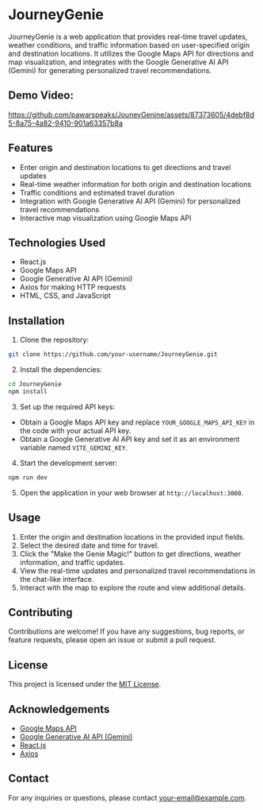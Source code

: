# JourneyGenie

JourneyGenie is a web application that provides real-time travel updates, weather conditions, and traffic information based on user-specified origin and destination locations. It utilizes the Google Maps API for directions and map visualization, and integrates with the Google Generative AI API (Gemini) for generating personalized travel recommendations.

## Demo Video:
https://github.com/pawarspeaks/JouneyGenine/assets/87373605/4debf8d5-8a75-4a82-9410-901a63357b8a


## Features

- Enter origin and destination locations to get directions and travel updates
- Real-time weather information for both origin and destination locations
- Traffic conditions and estimated travel duration
- Integration with Google Generative AI API (Gemini) for personalized travel recommendations
- Interactive map visualization using Google Maps API

## Technologies Used

- React.js
- Google Maps API
- Google Generative AI API (Gemini)
- Axios for making HTTP requests
- HTML, CSS, and JavaScript

## Installation

1. Clone the repository:

```bash
git clone https://github.com/your-username/JourneyGenie.git
```

2. Install the dependencies:

```bash
cd JourneyGenie
npm install
```

3. Set up the required API keys:

- Obtain a Google Maps API key and replace `YOUR_GOOGLE_MAPS_API_KEY` in the code with your actual API key.
- Obtain a Google Generative AI API key and set it as an environment variable named `VITE_GEMINI_KEY`.

4. Start the development server:

```bash
npm run dev
```

5. Open the application in your web browser at `http://localhost:3000`.

## Usage

1. Enter the origin and destination locations in the provided input fields.
2. Select the desired date and time for travel.
3. Click the "Make the Genie Magic!" button to get directions, weather information, and traffic updates.
4. View the real-time updates and personalized travel recommendations in the chat-like interface.
5. Interact with the map to explore the route and view additional details.

## Contributing

Contributions are welcome! If you have any suggestions, bug reports, or feature requests, please open an issue or submit a pull request.

## License

This project is licensed under the [MIT License](LICENSE).

## Acknowledgements

- [Google Maps API](https://developers.google.com/maps)
- [Google Generative AI API (Gemini)](https://cloud.google.com/generative-ai)
- [React.js](https://reactjs.org/)
- [Axios](https://axios-http.com/)

## Contact

For any inquiries or questions, please contact [your-email@example.com](mailto:your-email@example.com).
